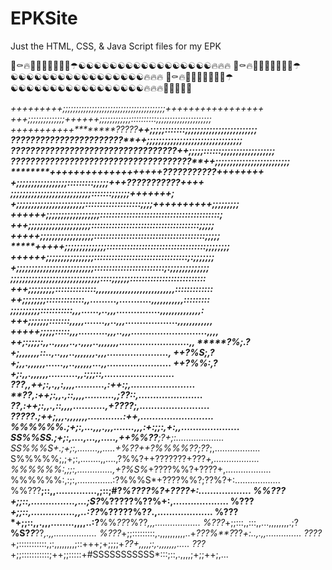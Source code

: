 # EPKSite

Just the HTML, CSS, & Java Script files for my EPK

🖤⚰️🔥🤦🏻‍♀️🦇😂👨‍🚀☂︎☯︎☯︎☯︎☯︎☯︎☯︎☯︎☯︎☯︎☯︎☯︎☯︎☯︎☯︎☯︎☯︎☯︎🔥🔥🔥
🖤⚰️🔥🤦🏻‍♀️🦇😂👨‍🚀☂︎☯︎☯︎☯︎☯︎☯︎☯︎☯︎☯︎☯︎☯︎☯︎☯︎☯︎☯︎☯︎☯︎☯︎🔥🔥🔥
🖤⚰️🔥🤦🏻‍♀️🦇😂👨‍🚀☂︎☯︎☯︎☯︎☯︎☯︎☯︎☯︎☯︎☯︎☯︎☯︎☯︎☯︎☯︎☯︎☯︎☯︎🔥🔥🔥🦇🦇🦇🦇🦇

*+++++++++;;;;;;;;;;;;;;;;;;;;;;;;;;;;;;;;;;;;;;;+++++++++++++++++
+++;;;;;;;;;;;;;;++++++;;;;;;;;;;;;::::::::::;;;;;;;;;;;;;;;;;;;;;
+++++++++++********?????****++;;;;;:::::::;;;;;;;;;;;;;;;;;;;;;;;;
*******???????????????????????**++;;;;;;;;;;;;;;;;;;;;;;;;;;;;;;;;
??????????????????????????????????*++;;;;;::::::;;;;;;;;;;;;;;;;;;
?????????????????????????????????????**++;;;;;;;;;;;;;;;;;;;;;;;;;
********+++++++++++++++++++****???????????****************++++++++
+;;;;;;;;;;;;;;;;;:::::::::;;;;;+++****???????????************++++
;;;;;;;;;;;;;;;;;;;;;;;;;;;:::::::;;;;;;+++******************++++;
+;;;;;;;;;;;;;;;;;;;;;;;:::::::::::::::::::;;;;++++++++++;;;;;;;;;
++++++;;;;;;;;;;;;;;;;;;:::::::::::::::::::::::::::::::::::::::::;
+++;;;;;;;;;;;;;;;;;;;;;:::::::::::::::::::::::::::::::::::::;;;;;
+++++;;;;;;;;;;;;;;;;;;::::::::::::::::::::::::::::::::::::::;;;;;
*****+++++;;;;;;;;;;;;;;::::::::::::::::::::::::::::::::::;;;;;;;;
***++++++;;;;;;;;;;;;;;;;::::::::::::::::::::::::::::::::;:;;;;;;;
+;;;;;;;;;;;;;;;;;;;;;;;;;;::::::::::::::::::::::::;:;;;;;;;;;;;;;
;;;;;;;;;;;;;;;;;;;;;;;;;;;;;;::::;;;;;;::::::::::::::::::::::::::
+++;;;;;;;;;::::::::::::::,,,,,,,,,,,,,,,,,,,,,,,,,,,:::::::::::::
++;;;;;;;;:::::::::::::,,.........,...........,,,,,,,,,,,:::::::::
;;;;;;;;;;:::::::::::,,,......,..,,,...............,,,,,,,,,,,,,,:
+++;;;;;;;:::::::,,,,,.......,,..,,,..................,,,,,,,,,,,,
+++++;;;;;:::::,,,..........,,,..,,,..........................,,,,
****++*;:;;;;:,,..,,,,,..,.,,,,..,,,,,,,........................,,
*****?%;.*?*+;,,,,,,,::..,..,,,..,,,,,,,.,,,.....................,
*++*?%S;,*?*+;,,.,,,,,,......,,..,,,,,,...,,......................
*++*?%%:,*?+;:,,.,,,,,,..........,,:;;;::,........................
****???,,+*+;:,.,,:,,,,..........,:+****+:;,......................
*****??,:++;:,,.,::,,,,..........,;***?*?::,......................
****??*,:++;:,,.,::,,,,...........,+????;,........................
*?????*.;++;,,,.,,,,,,,............:*+*+,.........................
%%%%%%*.;+;:,...,,,.,,,.......,,,:+:;**;:,+:,,....................
SS%%SS*.;+;:,....,...,,.....,***++%%*??**;?*+;:...................
SS%%%S+.;+;:,........,,.....+%??++?%%%%??;*??*;,..................
S%%%%%;,;+;:,........,,....,?%%?++???????+???*+,..................
%%%%%%:,;;:,..............,+?%S%*+????%%?+????+,..................
%%%%%%:,:;:,..............:?%%%S*+????%%?;??%?+:..................
%%???**;::,,..............,;::;#?*%????%?+????+:..................
%%???+;;::,...............,...;S?*%?????%??%+:,...................
%???*+;;::,...............,,..:??*%?????%?*?*.,...................
%???*+;;::,,.,,,........,,,,..:?**%%*??*?%??*,,,..................
%???*+;;:::,,:::,,...,,,,,,,,.;?**%S?*?***??*,.,,.................
%???*+;;:::::::::,.,,,,,,,,,,..+*???%**?*??*+:..,.,,..............
????*+;:::::::::::,;:,,,,,,,,;::+++;+;;;;+*??+,,,,;:,.,,,,,,,.....
???*+;;:::::::::::;++;;:::::+#SSSSSSSSSSS*:::;::,.,,,,;+;;++;,...
